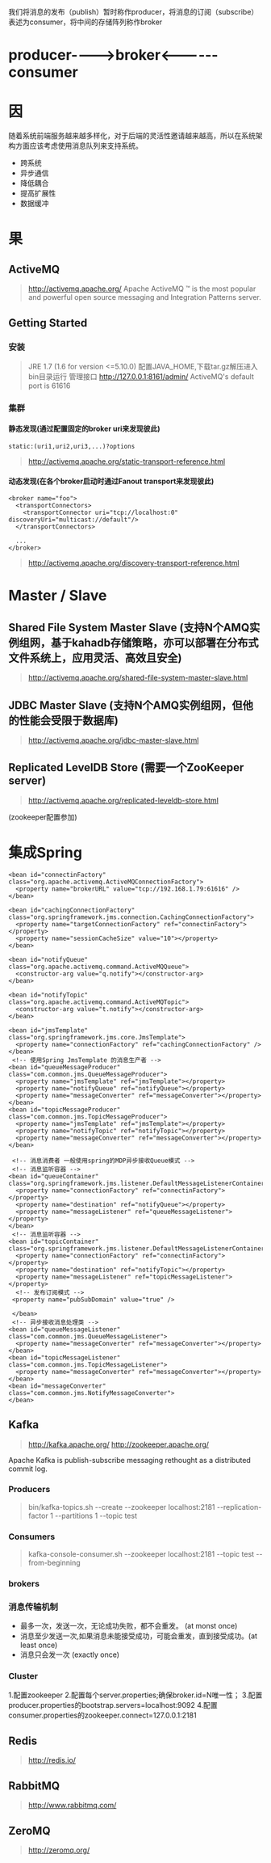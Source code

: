 我们将消息的发布（publish）暂时称作producer，将消息的订阅（subscribe）表述为consumer，将中间的存储阵列称作broker   
# producer---->broker<------consumer  




# 因
随着系统前端服务越来越多样化，对于后端的灵活性邀请越来越高，所以在系统架构方面应该考虑使用消息队列来支持系统。

* 跨系统
* 异步通信
* 降低耦合
* 提高扩展性
* 数据缓冲

# 果

## ActiveMQ 
> http://activemq.apache.org/
Apache ActiveMQ ™ is the most popular and powerful open source messaging and Integration Patterns server.


## Getting Started
### 安装
> JRE 1.7 (1.6 for version <=5.10.0)
> 配置JAVA_HOME,下载tar.gz解压进入bin目录运行
管理接口
http://127.0.0.1:8161/admin/
ActiveMQ's default port is 61616

### 集群
#### 静态发现(通过配置固定的broker uri来发现彼此) 
```
static:(uri1,uri2,uri3,...)?options
```
> http://activemq.apache.org/static-transport-reference.html  

#### 动态发现(在各个broker启动时通过Fanout transport来发现彼此)
```
<broker name="foo">
  <transportConnectors>
    <transportConnector uri="tcp://localhost:0" discoveryUri="multicast://default"/>
  </transportConnectors>
 
  ...
</broker>
```
> http://activemq.apache.org/discovery-transport-reference.html

# Master / Slave
## Shared File System Master Slave (支持N个AMQ实例组网，基于kahadb存储策略，亦可以部署在分布式文件系统上，应用灵活、高效且安全)
> http://activemq.apache.org/shared-file-system-master-slave.html
## JDBC Master Slave (支持N个AMQ实例组网，但他的性能会受限于数据库)
> http://activemq.apache.org/jdbc-master-slave.html
## Replicated LevelDB Store (需要一个ZooKeeper server)
> http://activemq.apache.org/replicated-leveldb-store.html

(zookeeper配置参加)





# 集成Spring
```
<bean id="connectinFactory" class="org.apache.activemq.ActiveMQConnectionFactory">
  <property name="brokerURL" value="tcp://192.168.1.79:61616" />
</bean>

<bean id="cachingConnectionFactory" class="org.springframework.jms.connection.CachingConnectionFactory">
  <property name="targetConnectionFactory" ref="connectinFactory"></property>
  <property name="sessionCacheSize" value="10"></property>
</bean>

<bean id="notifyQueue" class="org.apache.activemq.command.ActiveMQQueue">
  <constructor-arg value="q.notify"></constructor-arg>
</bean>

<bean id="notifyTopic" class="org.apache.activemq.command.ActiveMQTopic">
  <constructor-arg value="t.notify"></constructor-arg>
</bean>

<bean id="jmsTemplate" class="org.springframework.jms.core.JmsTemplate">
  <property name="connectionFactory" ref="cachingConnectionFactory" />
</bean>
 <!-- 使用Spring JmsTemplate 的消息生产者 -->
<bean id="queueMessageProducer" class="com.common.jms.QueueMessageProducer">
  <property name="jmsTemplate" ref="jmsTemplate"></property>
  <property name="notifyQueue" ref="notifyQueue"></property>
  <property name="messageConverter" ref="messageConverter"></property>
</bean>
<bean id="topicMessageProducer" class="com.common.jms.TopicMessageProducer">
  <property name="jmsTemplate" ref="jmsTemplate"></property>
  <property name="notifyTopic" ref="notifyTopic"></property>
  <property name="messageConverter" ref="messageConverter"></property>
</bean>

 <!-- 消息消费者 一般使用spring的MDP异步接收Queue模式 -->
 <!-- 消息监听容器 -->
<bean id="queueContainer" class="org.springframework.jms.listener.DefaultMessageListenerContainer">
  <property name="connectionFactory" ref="connectinFactory"></property>
  <property name="destination" ref="notifyQueue"></property>
  <property name="messageListener" ref="queueMessageListener"></property>
</bean>
 <!-- 消息监听容器 -->
<bean id="topicContainer" class="org.springframework.jms.listener.DefaultMessageListenerContainer">
  <property name="connectionFactory" ref="connectinFactory"></property>
  <property name="destination" ref="notifyTopic"></property>
  <property name="messageListener" ref="topicMessageListener"></property>
  <!-- 发布订阅模式 -->
 <property name="pubSubDomain" value="true" />

 </bean>
 <!-- 异步接收消息处理类 -->
<bean id="queueMessageListener" class="com.common.jms.QueueMessageListener">
  <property name="messageConverter" ref="messageConverter"></property>
</bean>
<bean id="topicMessageListener" class="com.common.jms.TopicMessageListener">
  <property name="messageConverter" ref="messageConverter"></property>
</bean>
<bean id="messageConverter" class="com.common.jms.NotifyMessageConverter">
</bean>
```
## Kafka 
> http://kafka.apache.org/
> http://zookeeper.apache.org/

Apache Kafka is publish-subscribe messaging rethought as a distributed commit log.

### Producers
> bin/kafka-topics.sh --create --zookeeper localhost:2181 --replication-factor 1 --partitions 1 --topic test
### Consumers
> kafka-console-consumer.sh --zookeeper localhost:2181 --topic test --from-beginning
### brokers

### 消息传输机制
* 最多一次，发送一次，无论成功失败，都不会重发。 (at monst once)  
* 消息至少发送一次,如果消息未能接受成功，可能会重发，直到接受成功。(at least once)
* 消息只会发一次 (exactly once)

### Cluster 
1.配置zookeeper
2.配置每个server.properties;确保broker.id=N唯一性；
3.配置producer.properties的bootstrap.servers=localhost:9092
4.配置consumer.properties的zookeeper.connect=127.0.0.1:2181



## Redis
> http://redis.io/


## RabbitMQ
> http://www.rabbitmq.com/


## ZeroMQ
> http://zeromq.org/